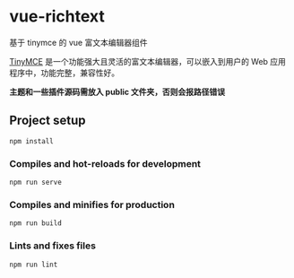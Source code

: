 # vue-richtext

基于 tinymce 的 vue 富文本编辑器组件

[TinyMCE](https://www.tiny.cloud/docs/quick-start/) 是一个功能强大且灵活的富文本编辑器，可以嵌入到用户的 Web 应用程序中，功能完整，兼容性好。

**主题和一些插件源码需放入 public 文件夹，否则会报路径错误**

## Project setup

```
npm install
```

### Compiles and hot-reloads for development

```
npm run serve
```

### Compiles and minifies for production

```
npm run build
```

### Lints and fixes files

```
npm run lint
```
